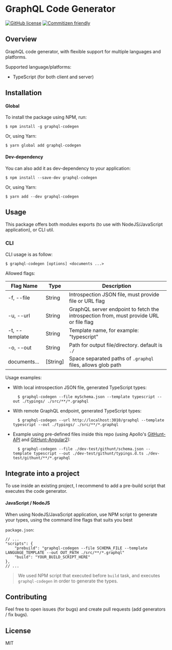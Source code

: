 # GraphQL Code Generator

[![GitHub license](https://img.shields.io/badge/license-MIT-lightgrey.svg?maxAge=2592000)](https://raw.githubusercontent.com/apollostack/apollo-ios/master/LICENSE) [![Commitizen friendly](https://img.shields.io/badge/commitizen-friendly-brightgreen.svg)](http://commitizen.github.io/cz-cli/)

## Overview

GraphQL code generator, with flexible support for multiple languages and platforms. 

Supported language/platforms:

- TypeScript (for both client and server)

## Installation

#### Global

To install the package using NPM, run:

    $ npm install -g graphql-codegen

Or, using Yarn:
    
    $ yarn global add graphql-codegen

#### Dev-dependency

You can also add it as dev-dependency to your application:

    $ npm install --save-dev graphql-codegen

Or, using Yarn:
    
    $ yarn add --dev graphql-codegen

## Usage

This package offers both modules exports (to use with NodeJS/JavaScript application), or CLI util.

### CLI 

CLI usage is as follow:

    $ graphql-codegen [options] <documents ...>
    
Allowed flags:    

| Flag Name       | Type     | Description                                                                            |
|-----------------|----------|----------------------------------------------------------------------------------------|
| -f, --file      | String   | Introspection JSON file, must provide file or URL flag                                 |
| -u, --url       | String   | GraphQL server endpoint to fetch the introspection from, must provide URL or file flag |
| -t, --template  | String   | Template name, for example: "typescript"                                               |
| -o, --out       | String   | Path for output file/directory. default is `./`                                        |
| documents...    | [String] | Space separated paths of `.graphql` files, allows glob path                            |

Usage examples:

- With local introspection JSON file, generated TypeScript types:

        $ graphql-codegen --file mySchema.json --template typescript --out ./typings/ ./src/**/*.graphql
    
   
- With remote GraphQL endpoint, generated TypeScript types:

        $ graphql-codegen --url http://localhost:3010/graphql --template typescript --out ./typings/ ./src/**/*.graphql
    

- Example using pre-defined files inside this repo (using Apollo's [GitHunt-API](https://github.com/apollostack/Githunt-API) and [GitHunt-Angular2](https://github.com/apollostack/Githunt-angular2)):

        $ graphql-codegen --file ./dev-test/githunt/schema.json --template typescript --out ./dev-test/githunt/typings.d.ts ./dev-test/githunt/**/*.graphql 

## Integrate into a project

To use inside an existing project, I recommend to add a pre-build script that executes the code generator.

#### JavaScript / NodeJS

When using NodeJS/JavaScript application, use NPM script to generate your types, using the command line flags that suits you best

`package.json`:

    // ...
    "scripts": {
        "prebuild": "graphql-codegen --file SCHEMA_FILE --template LANGUAGE_TEMPLATE --out OUT_PATH ./src/**/*.graphql"
        "build": "YOUR_BUILD_SCRIPT_HERE"
    },
    // ...

> We used NPM script that executed before `build` task, and executes `graphql-codegen` in order to generate the types.

## Contributing

Feel free to open issues (for bugs) and create pull requests (add generators / fix bugs).

## License

MIT